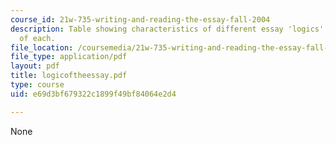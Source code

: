 ```yaml
---
course_id: 21w-735-writing-and-reading-the-essay-fall-2004
description: Table showing characteristics of different essay 'logics' with examples
  of each.
file_location: /coursemedia/21w-735-writing-and-reading-the-essay-fall-2004/e69d3bf679322c1899f49bf84064e2d4_logicoftheessay.pdf
file_type: application/pdf
layout: pdf
title: logicoftheessay.pdf
type: course
uid: e69d3bf679322c1899f49bf84064e2d4

---
```

None